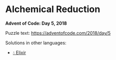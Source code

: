 # Alchemical Reduction

**Advent of Code: Day 5, 2018**

Puzzle text: <https://adventofcode.com/2018/day/5>

Solutions in other languages:

- [💧 Elixir](../../../elixir/lib/2018/05_alchemical_reduction)
